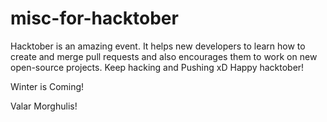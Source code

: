# misc-for-hacktober
Hacktober is an amazing event. It helps new developers to learn how to create and merge pull requests and also encourages them to work on new open-source projects. Keep hacking and Pushing xD 
Happy hacktober!

Winter is Coming! 

Valar Morghulis!
